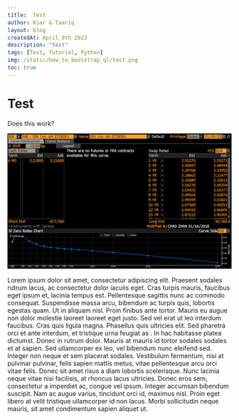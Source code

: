 ```yaml
---
title:  Test
author: Kiar & Taariq
layout: blog
createdAt: April 8th 2023
description: "test"
tags: [Test, Tutorial, Python]
img: /static/how_to_bootstrap_ql/test.png
toc: true
---
```

# Test
Does this work?

![image alt text](media/test.png)

Lorem ipsum dolor sit amet, consectetur adipiscing elit. Praesent sodales rutrum lacus, ac consectetur dolor iaculis eget. Cras turpis mauris, faucibus eget ipsum et, lacinia tempus est. Pellentesque sagittis nunc ac commodo consequat. Suspendisse massa arcu, bibendum ac turpis quis, lobortis egestas quam. Ut in aliquam nisl. Proin finibus ante tortor. Mauris eu augue non dolor molestie laoreet laoreet eget justo. Sed vel erat ut leo interdum faucibus. Cras quis ligula magna. Phasellus quis ultricies elit. Sed pharetra orci et ante interdum, et tristique urna feugiat as .
In hac habitasse platea dictumst. Donec in rutrum dolor. Mauris at mauris id tortor sodales sodales et at sapien. Sed ullamcorper ex leo, vel bibendum nunc eleifend sed. Integer non neque et sem placerat sodales. Vestibulum fermentum, nisi at pulvinar pulvinar, felis sapien mattis metus, vitae pellentesque arcu orci vitae felis. Donec sit amet risus a diam lobortis scelerisque. Nunc lacinia neque vitae nisi facilisis, at rhoncus lacus ultricies. Donec eros sem, consectetur a imperdiet ac, congue vel ipsum. Integer accumsan bibendum suscipit. Nam ac augue varius, tincidunt orci id, maximus nisl. Proin eget libero at velit tristique ullamcorper id non lacus. Morbi sollicitudin neque mauris, sit amet condimentum sapien aliquet ut. 

